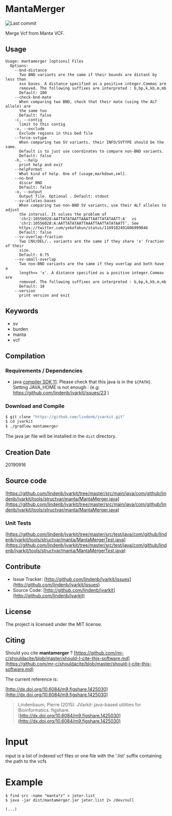 # MantaMerger

![Last commit](https://img.shields.io/github/last-commit/lindenb/jvarkit.png)

Merge Vcf from Manta VCF.


## Usage

```
Usage: mantamerger [options] Files
  Options:
    --bnd-distance
      Two BND variants are the same if their bounds are distant by less than 
      xxx bases. A distance specified as a positive integer.Commas are 
      removed. The following suffixes are interpreted : b,bp,k,kb,m,mb
      Default: 100
    --check-bnd-mate
      When comparing two BND, check that their mate (using the ALT allele) are 
      the same too
      Default: false
    -c, --contig
      limit to this contig
    -x, --exclude
      Exclude regions in this bed file
    --force-svtype
      When comparing two SV variants, their INFO/SVTYPE should be the same. 
      Default is to just use coordinates to compare non-BND variants.
      Default: false
    -h, --help
      print help and exit
    --helpFormat
      What kind of help. One of [usage,markdown,xml].
    --no-bnd
      discar BND
      Default: false
    -o, --output
      Output file. Optional . Default: stdout
    --sv-alleles-bases
      When comparing two non-BND SV variants, use their ALT alleles to adjust 
      the interval. It solves the problem of  
      'chr2:10556028:AATTATATAATTAAATTAATTATATAATT:A'  vs 
      'chr2:10556028:A:AATTATATAATTAAATTAATTATATAATT'. See 
      https://twitter.com/yokofakun/status/1169182491606999046 
      Default: false
    --sv-overlap-fraction
      Two CNV/DEL/.. variants are the same if they share 'x' fraction of their 
      size. 
      Default: 0.75
    --sv-small-overlap
      Two non-BND variants are the same if they overlap and both have a 
      length<= 'x'. A distance specified as a positive integer.Commas are 
      removed. The following suffixes are interpreted : b,bp,k,kb,m,mb
      Default: 10
    --version
      print version and exit

```


## Keywords

 * sv
 * burden
 * manta
 * vcf


## Compilation

### Requirements / Dependencies

* java [compiler SDK 11](https://jdk.java.net/11/). Please check that this java is in the `${PATH}`. Setting JAVA_HOME is not enough : (e.g: https://github.com/lindenb/jvarkit/issues/23 )


### Download and Compile

```bash
$ git clone "https://github.com/lindenb/jvarkit.git"
$ cd jvarkit
$ ./gradlew mantamerger
```

The java jar file will be installed in the `dist` directory.


## Creation Date

20190916

## Source code 

[https://github.com/lindenb/jvarkit/tree/master/src/main/java/com/github/lindenb/jvarkit/tools/structvar/manta/MantaMerger.java](https://github.com/lindenb/jvarkit/tree/master/src/main/java/com/github/lindenb/jvarkit/tools/structvar/manta/MantaMerger.java)

### Unit Tests

[https://github.com/lindenb/jvarkit/tree/master/src/test/java/com/github/lindenb/jvarkit/tools/structvar/manta/MantaMergerTest.java](https://github.com/lindenb/jvarkit/tree/master/src/test/java/com/github/lindenb/jvarkit/tools/structvar/manta/MantaMergerTest.java)


## Contribute

- Issue Tracker: [http://github.com/lindenb/jvarkit/issues](http://github.com/lindenb/jvarkit/issues)
- Source Code: [http://github.com/lindenb/jvarkit](http://github.com/lindenb/jvarkit)

## License

The project is licensed under the MIT license.

## Citing

Should you cite **mantamerger** ? [https://github.com/mr-c/shouldacite/blob/master/should-I-cite-this-software.md](https://github.com/mr-c/shouldacite/blob/master/should-I-cite-this-software.md)

The current reference is:

[http://dx.doi.org/10.6084/m9.figshare.1425030](http://dx.doi.org/10.6084/m9.figshare.1425030)

> Lindenbaum, Pierre (2015): JVarkit: java-based utilities for Bioinformatics. figshare.
> [http://dx.doi.org/10.6084/m9.figshare.1425030](http://dx.doi.org/10.6084/m9.figshare.1425030)

 
 # Input
 
 input is a list of indexed vcf files or one file with the '.list' suffix containing the path to the vcfs
 
 
 # Example
 
 ```
 $ find src -name "manta*z" > jeter.list
 $ java -jar dist/mantamerger.jar jeter.list 2> /dev/null
 
 (...)
 
 
 
 ```
